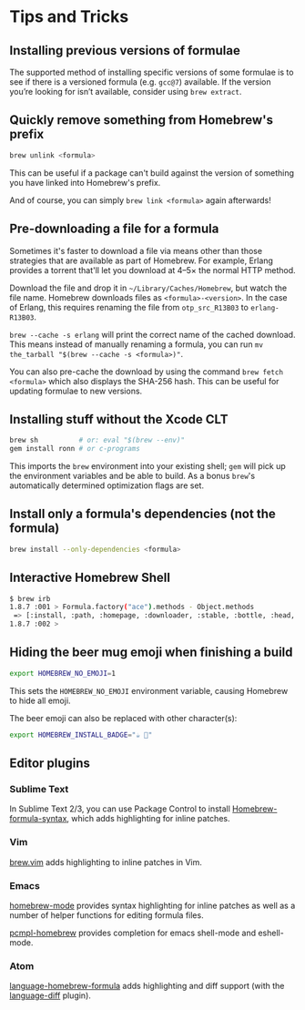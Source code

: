 # Tips and Tricks

## Installing previous versions of formulae

The supported method of installing specific versions of
some formulae is to see if there is a versioned formula (e.g. `gcc@7`) available. If the version you’re looking for isn’t available, consider using `brew extract`.

## Quickly remove something from Homebrew's prefix

```sh
brew unlink <formula>
```

This can be useful if a package can't build against the version of something you have linked into Homebrew's prefix.

And of course, you can simply `brew link <formula>` again afterwards!

## Pre-downloading a file for a formula

Sometimes it's faster to download a file via means other than those
strategies that are available as part of Homebrew. For example,
Erlang provides a torrent that'll let you download at 4–5× the normal
HTTP method.

Download the file and drop it in `~/Library/Caches/Homebrew`, but
watch the file name. Homebrew downloads files as `<formula>-<version>`.
In the case of Erlang, this requires renaming the file from `otp_src_R13B03` to
`erlang-R13B03`.

`brew --cache -s erlang` will print the correct name of the cached
download. This means instead of manually renaming a formula, you can
run `mv the_tarball "$(brew --cache -s <formula>)"`.

You can also pre-cache the download by using the command `brew fetch <formula>` which also displays the SHA-256 hash. This can be useful for updating formulae to new versions.

## Installing stuff without the Xcode CLT

```sh
brew sh          # or: eval "$(brew --env)"
gem install ronn # or c-programs
```

This imports the `brew` environment into your existing shell; `gem` will pick up the environment variables and be able to build. As a bonus `brew`'s automatically determined optimization flags are set.

## Install only a formula's dependencies (not the formula)

```sh
brew install --only-dependencies <formula>
```

## Interactive Homebrew Shell

```sh
$ brew irb
1.8.7 :001 > Formula.factory("ace").methods - Object.methods
 => [:install, :path, :homepage, :downloader, :stable, :bottle, :head, :active_spec, :buildpath, :ensure_specs_set, :url, :version, :specs, :mirrors, :installed?, :explicitly_requested?, :linked_keg, :installed_prefix, :prefix, :rack, :bin, :doc, :include, :info, :lib, :libexec, :man, :man1, :man2, :man3, :man4, :man5, :man6, :man7, :man8, :sbin, :share, :etc, :var, :plist_name, :plist_path, :download_strategy, :cached_download, :caveats, :options, :patches, :keg_only?, :fails_with?, :skip_clean?, :brew, :std_cmake_args, :deps, :external_deps, :recursive_deps, :system, :fetch, :verify_download_integrity, :fails_with_llvm, :fails_with_llvm?, :std_cmake_parameters, :mkdir, :mktemp]
1.8.7 :002 >
```

## Hiding the beer mug emoji when finishing a build

```sh
export HOMEBREW_NO_EMOJI=1
```

This sets the `HOMEBREW_NO_EMOJI` environment variable, causing Homebrew
to hide all emoji.

The beer emoji can also be replaced with other character(s):

```sh
export HOMEBREW_INSTALL_BADGE="☕️ 🐸"
```

## Editor plugins

### Sublime Text

In Sublime Text 2/3, you can use Package Control to install
[Homebrew-formula-syntax](https://github.com/samueljohn/Homebrew-formula-syntax),
which adds highlighting for inline patches.

### Vim

[brew.vim](https://github.com/xu-cheng/brew.vim) adds highlighting to
inline patches in Vim.

### Emacs

[homebrew-mode](https://github.com/dunn/homebrew-mode) provides syntax
highlighting for inline patches as well as a number of helper functions
for editing formula files.

[pcmpl-homebrew](https://github.com/hiddenlotus/pcmpl-homebrew) provides completion
for emacs shell-mode and eshell-mode.

### Atom

[language-homebrew-formula](https://atom.io/packages/language-homebrew-formula)
adds highlighting and diff support (with the
[language-diff](https://atom.io/packages/language-diff) plugin).
